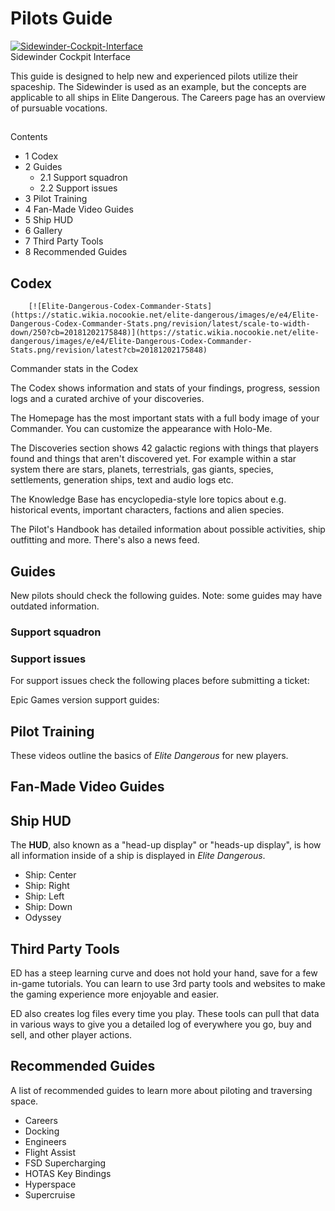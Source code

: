# Pilots Guide
[![Sidewinder-Cockpit-Interface](https://static.wikia.nocookie.net/elite-dangerous/images/4/43/Sidewinder-Cockpit-Interface.png/revision/latest/scale-to-width-down/300?cb=20170605142211)](https://static.wikia.nocookie.net/elite-dangerous/images/4/43/Sidewinder-Cockpit-Interface.png/revision/latest?cb=20170605142211) 	 		 			 		 		 		 			
Sidewinder Cockpit Interface
 		 	 

This guide is designed to help new and experienced pilots utilize their spaceship. The Sidewinder is used as an example, but the concepts are applicable to all ships in Elite Dangerous. The Careers page has an overview of pursuable vocations.

## 

Contents

- 1 Codex
- 2 Guides
    - 2.1 Support squadron
    - 2.2 Support issues
- 3 Pilot Training
- 4 Fan-Made Video Guides
- 5 Ship HUD
- 6 Gallery
- 7 Third Party Tools
- 8 Recommended Guides

## Codex

 	 	[![Elite-Dangerous-Codex-Commander-Stats](https://static.wikia.nocookie.net/elite-dangerous/images/e/e4/Elite-Dangerous-Codex-Commander-Stats.png/revision/latest/scale-to-width-down/250?cb=20181202175848)](https://static.wikia.nocookie.net/elite-dangerous/images/e/e4/Elite-Dangerous-Codex-Commander-Stats.png/revision/latest?cb=20181202175848) 	 		 			 		 		 		 			
Commander stats in the Codex
 		 	 

The Codex shows information and stats of your findings, progress, session logs and a curated archive of your discoveries.

The Homepage has the most important stats with a full body image of your Commander. You can customize the appearance with Holo-Me.

The Discoveries section shows 42 galactic regions with things that players found and things that aren't discovered yet. For example within a star system there are stars, planets, terrestrials, gas giants, species, settlements, generation ships, text and audio logs etc.

The Knowledge Base has encyclopedia-style lore topics about e.g. historical events, important characters, factions and alien species.

The Pilot's Handbook has detailed information about possible activities, ship outfitting and more. There's also a news feed.

## Guides

New pilots should check the following guides. Note: some guides may have outdated information.

### Support squadron

### Support issues

For support issues check the following places before submitting a ticket:

Epic Games version support guides:

## Pilot Training

These videos outline the basics of *Elite Dangerous* for new players.

## Fan-Made Video Guides

## Ship HUD

The **HUD**, also known as a "head-up display" or "heads-up display", is how all information inside of a ship is displayed in *Elite Dangerous*.

- Ship: Center
- Ship: Right
- Ship: Left
- Ship: Down
- Odyssey

## Third Party Tools

ED has a steep learning curve and does not hold your hand, save for a few in-game tutorials. You can learn to use 3rd party tools and websites to make the gaming experience more enjoyable and easier.

ED also creates log files every time you play. These tools can pull that data in various ways to give you a detailed log of everywhere you go, buy and sell, and other player actions.

## Recommended Guides

A list of recommended guides to learn more about piloting and traversing space.

- Careers
- Docking
- Engineers
- Flight Assist
- FSD Supercharging
- HOTAS Key Bindings
- Hyperspace
- Supercruise